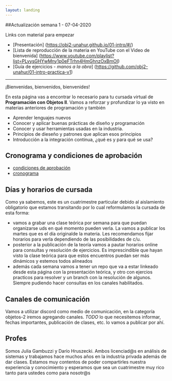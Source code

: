 ```yaml
---
layout: landing
---
```


##Actualización semana 1 - 07-04-2020

Links con material para empezar
* [Presentación] (https://obj2-unahur.github.io/01-intro/#/)
* [Lista de reproducción de la materia en YouTube con el Video de bienvenida] (https://www.youtube.com/playlist?list=PLvysGHYwMny1p0eFTrhn4HmGhnzOxBmOI)
* [Guía de ejercicios - *manos a la obra*] (https://github.com/obj2-unahur/01-intro-practica-v1)

___________________________________

¡Bienvenidas, bienvenidos, bienvenides!

En esta página vas a encontrar lo necesario para tu cursada virtual de **Programación con Objetos II**. 
Vamos a reforzar y profundizar lo ya visto en materias anteriores de programación y también 
  * Aprender lenguajes nuevos
  * Conocer y aplicar buenas prácticas de diseño y programación
  * Conocer y usar herramientas usadas en la industria.
  * Principios de dieseño y patrones que aplican esos principios
  * Introducción a la integración continua, ¿qué es y para qué se usa?

## Cronograma y condiciones de aprobación 
* [condiciones de aprobación](/condiciones-aprobacion)
* [cronograma](/cronograma.pdf)

## Días y horarios de cursada
Como ya sabemos, este es un cuatrimestre particular debido al aislamiento obligatorio que estamos transitando por lo cual reformulamos la cursada de esta forma:

* vamos a grabar una clase teórica por semana para que puedan organizarse uds en qué momento pueden verla. La vamos a publicar los martes que es el día originalde la materia. Les recomendamos fijar horarios para verla dependiendo de las posibilidades de c/u. 
* posterior a la publicación de la teoría vamos a pautar horarios online para consultas y resolución de ejercicios. Es imprescindible que hayan visto la clase teórica para que estos encuentros puedan ser más dinámicos y estemos todos alineados
* además cada semana vamos a tener un repo que va a estar linkeado desde esta página con la presentación teórica, y otro con ejercios practicos para resolver y un branch con la resolución de algunos. 
Siempre pudiendo hacer consultas en los canales habilitados.

## Canales de comunicación
Vamos a utilizar discord como medio de comunicación, en la categoría objetos-2 iremos agregando canales. *TODO* lo que necesitemos informar, fechas importantes, publicación de clases, etc. lo vamos a publicar por ahí.

## Profes
Somos Julia Gambuzzi y Darío Hruszecki.
Ambos licenciad@s en análisis de sistemas y trabajamos hace muchos años en la industria privada además de dar clases. Estamos muy contentos de poder compartirles nuestra experiencia y conocimiento y esperamos que sea un cuatrimestre muy rico tanto para ustedes como para nosotr@s

